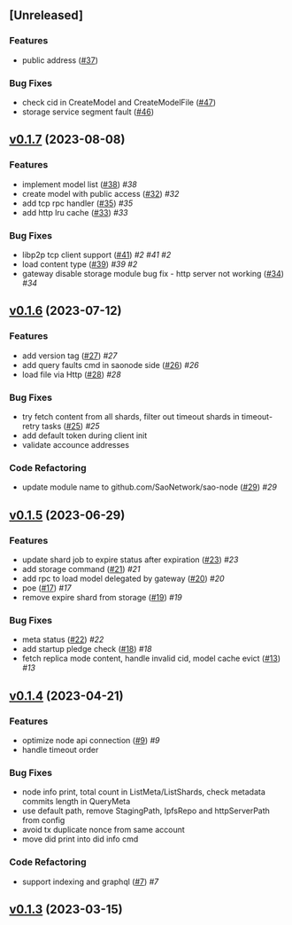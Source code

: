 <a name="unreleased"></a>
## [Unreleased]

### Features
- public address ([#37](https://github.com/SAONetwork/sao-node.git/issues/37))

### Bug Fixes
- check cid in CreateModel and CreateModelFile ([#47](https://github.com/SAONetwork/sao-node.git/issues/47))
- storage service segment fault ([#46](https://github.com/SAONetwork/sao-node.git/issues/46))

<a name="v0.1.7"></a>
## [v0.1.7](https://github.com/SAONetwork/sao-node.git/compare/v0.1.6...v0.1.7) (2023-08-08)

### Features

* implement model list ([#38](https://github.com/SAONetwork/sao-node.git/issues/38))  *#38* 
* create model with public access ([#32](https://github.com/SAONetwork/sao-node.git/issues/32))  *#32* 
* add tcp rpc handler ([#35](https://github.com/SAONetwork/sao-node.git/issues/35))  *#35* 
* add http lru cache ([#33](https://github.com/SAONetwork/sao-node.git/issues/33))  *#33* 

### Bug Fixes

* libp2p tcp client support ([#41](https://github.com/SAONetwork/sao-node.git/issues/41))  *#2*  *#41*  *#2* 
* load content type ([#39](https://github.com/SAONetwork/sao-node.git/issues/39))  *#39*  *#2* 
* gateway disable storage module bug fix - http server not working ([#34](https://github.com/SAONetwork/sao-node.git/issues/34))  *#34* 


<a name="v0.1.6"></a>
## [v0.1.6](https://github.com/SAONetwork/sao-node.git/compare/v0.1.5...v0.1.6) (2023-07-12)

### Features

* add version tag ([#27](https://github.com/SAONetwork/sao-node.git/issues/27))  *#27* 
* add query faults cmd in saonode side ([#26](https://github.com/SAONetwork/sao-node.git/issues/26))  *#26* 
* load file via Http ([#28](https://github.com/SAONetwork/sao-node.git/issues/28))  *#28* 

### Bug Fixes

* try fetch content from all shards, filter out timeout shards in timeout-retry tasks ([#25](https://github.com/SAONetwork/sao-node.git/issues/25))  *#25* 
* add default token during client init 
* validate accounce addresses 

### Code Refactoring

* update module name to github.com/SaoNetwork/sao-node ([#29](https://github.com/SAONetwork/sao-node.git/issues/29))  *#29* 


<a name="v0.1.5"></a>
## [v0.1.5](https://github.com/SAONetwork/sao-node.git/compare/v0.1.4...v0.1.5) (2023-06-29)

### Features

* update shard job to expire status after expiration ([#23](https://github.com/SAONetwork/sao-node.git/issues/23))  *#23* 
* add storage command ([#21](https://github.com/SAONetwork/sao-node.git/issues/21))  *#21* 
* add rpc to load model delegated by gateway ([#20](https://github.com/SAONetwork/sao-node.git/issues/20))  *#20* 
* poe ([#17](https://github.com/SAONetwork/sao-node.git/issues/17))  *#17* 
* remove expire shard from storage ([#19](https://github.com/SAONetwork/sao-node.git/issues/19))  *#19* 

### Bug Fixes

* meta status ([#22](https://github.com/SAONetwork/sao-node.git/issues/22))  *#22* 
* add startup pledge check ([#18](https://github.com/SAONetwork/sao-node.git/issues/18))  *#18* 
* fetch replica mode content, handle invalid cid, model cache evict ([#13](https://github.com/SAONetwork/sao-node.git/issues/13))  *#13* 


<a name="v0.1.4"></a>
## [v0.1.4](https://github.com/SAONetwork/sao-node.git/compare/v0.1.3...v0.1.4) (2023-04-21)

### Features

* optimize node api connection ([#9](https://github.com/SAONetwork/sao-node.git/issues/9))  *#9* 
* handle timeout order 

### Bug Fixes

* node info print, total count in ListMeta/ListShards, check metadata commits length in QueryMeta 
* use default path, remove StagingPath, IpfsRepo and httpServerPath from config 
* avoid tx duplicate nonce from same account 
* move did print into did info cmd 

### Code Refactoring

* support indexing and graphql ([#7](https://github.com/SAONetwork/sao-node.git/issues/7))  *#7* 


<a name="v0.1.3"></a>
## [v0.1.3](https://github.com/SAONetwork/sao-node.git/compare/v0.1.2...v0.1.3) (2023-03-15)

